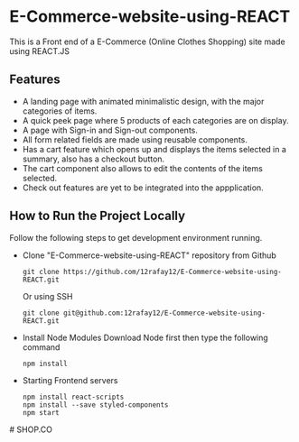 # E-Commerce-website-using-REACT
This is a Front end of a E-Commerce (Online Clothes Shopping) site made using REACT.JS


## Features

- A landing page with animated minimalistic design, with the major categories of items.
- A quick peek page where 5 products of each categories are on display.
- A page with Sign-in and Sign-out components.
- All form related fields are made using reusable components.
- Has a cart feature which opens up and displays the items selected in a summary, also has a checkout button.
- The cart component also allows to edit the contents of the items selected.
- Check out features are yet to be integrated into the appplication.

## How to Run the Project Locally

Follow the following steps to get development environment running.

- Clone "E-Commerce-website-using-REACT" repository from Github

  ```
  git clone https://github.com/12rafay12/E-Commerce-website-using-REACT.git
  ```
  Or using SSH
  ```
  git clone git@github.com:12rafay12/E-Commerce-website-using-REACT.git
  ```
- Install Node Modules
  Download Node first then type the following command
  ```
  npm install
  ```
- Starting Frontend servers
  ```
  npm install react-scripts
  npm install --save styled-components
  npm start
  ```

  
#   S H O P . C O  
 